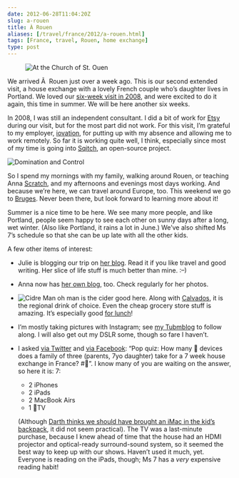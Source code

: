 ```yaml
--- 
date: 2012-06-28T11:04:20Z
slug: a-rouen
title: À Rouen
aliases: [/travel/france/2012/a-rouen.html]
tags: [France, travel, Rouen, home exchange]
type: post
---
```


<figure><img src="https://farm9.staticflickr.com/8010/7459991666_7f33908a53_z.jpg" title="At the Church of St. Ouen, Rouen" alt="At the Church of St. Ouen" /></figure>

<p>We arrived Ã  Rouen just over a week ago. This is our second extended visit, a house exchange with a lovely French couple who’s daughter lives in Portland. We loved our <a href="/travel/france/2008/" title="France 2008">six-week visit in 2008</a>, and were excited to do it again, this time in summer. We will be here another six weeks.</p>

<p>In 2008, I was still an independent consultant. I did a bit of work for <a href="http://etsy.com/">Etsy</a> during our visit, but for the most part did not work. For this visit, I’m grateful to my employer, <a href="http://iovation.com/">iovation</a>, for putting up with my absence and allowing me to work remotely. So far it is working quite well, I think, especially since most of my time is going into <a href="http://sqitch.org/">Sqitch</a>, an open-source project.</p>

<p><img class="left" src="https://farm8.staticflickr.com/7110/7427421028_7848ffafe7_n.jpg" title="Domination and Control" alt="Domination and Control" /></p>

<p>So I spend my mornings with my family, walking around Rouen, or teaching Anna <a href="http://scratch.mit.edu/">Scratch</a>, and my afternoons and evenings most days working. And because we’re here, we can travel around Europe, too. This weekend we go to <a href="https://en.wikipedia.org/wiki/Bruges">Bruges</a>. Never been there, but look forward to learning more about it!</p>

<p>Summer is a nice time to be here. We see many more people, and like Portland, people seem happy to see each other on sunny days after a long, wet winter. (Also like Portland, it rains a lot in June.) We’ve also shifted Ms 7’s schedule so that she can be up late with all the other kids.</p>

<p>A few other items of interest:</p>

<ul>
<li><p>Julie is blogging our trip on <a href="http://blog.strongrrl.com/">her blog</a>. Read it if you like travel and good writing. Her slice of life stuff is much better than mine. :–)</p></li>
<li><p>Anna now has <a href="http://through-annas-eyes.tumblr.com/">her own blog</a>, too. Check regularly for her photos.</p></li>
<li><p><img class="right" src="https://farm8.staticflickr.com/7266/7447407870_71d68c6d90_n.jpg" title="Delicious, delicious cidre" alt="Cidre" /> Man oh man is the cider good here. Along with <a href="https://en.wikipedia.org/wiki/Calvados">Calvados</a>, it is the regional drink of choice. Even the cheap grocery store stuff is amazing. It’s especially good <a href="http://blog.strongrrl.com/2012/06/how-french-do-lunch.html">for lunch</a>!</p></li>
<li><p>I’m mostly taking pictures with Instagram; see <a href="http://justatheory.tumblr.com/">my Tubmblog</a> to follow along. I will also get out my DSLR some, though so fare I haven’t.</p></li>
<li><p>I asked <a href="https://twitter.com/theory/status/216155640131883008">via Twitter</a> and <a href="https://www.facebook.com/david.e.wheeler/posts/10150891340703693">via Facebook</a>: “Pop quiz: How many  devices does a family of three (parents, 7yo daughter) take for a 7 week house exchange in France? #”. I know many of you are waiting on the answer, so here it is: 7:</p>

<ul>
<li>2 iPhones</li>
<li>2 iPads</li>
<li>2 MacBook Airs</li>
<li>1 TV</li>
</ul>

<p>(Although <a href="https://twitter.com/darth/status/216179141773504512">Darth thinks we should have brought an iMac in the kid’s backpack</a>, it did not seem practical).
The TV was a last-minute purchase, because I knew ahead of time that the house had an HDMI projector and optical-ready surround-sound system, so it seemed the best way to keep up with our shows. Haven’t used it much, yet. Everyone is reading on the iPads, though; Ms 7 has a <em>very</em> expensive reading habit!</p></li>
</ul>
